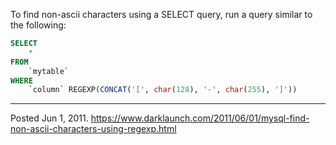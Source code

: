 To find non-ascii characters using a SELECT query, run a query similar to the following:

```sql
SELECT
    *
FROM
    `mytable`
WHERE
    `column` REGEXP(CONCAT('[', char(128), '-', char(255), ']'))
```

---


Posted Jun 1, 2011.
https://www.darklaunch.com/2011/06/01/mysql-find-non-ascii-characters-using-regexp.html